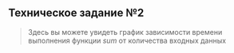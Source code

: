  ## Техническое задание №2
>Здесь вы можете увидеть график зависимости времени выполнения функции $sum$ от количества входных данных
